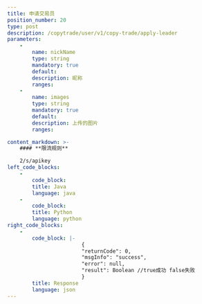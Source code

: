 ```yaml
---
title: 申请交易员
position_number: 20
type: post
description: /copytrade/user/v1/copy-trade/apply-leader
parameters:
    -
        name: nickName
        type: string
        mandatory: true
        default:
        description: 昵称
        ranges:
    -
        name: images
        type: string
        mandatory: true
        default:
        description: 上传的图片
        ranges:

content_markdown: >-
    #### **限流规则**

    2/s/apikey
left_code_blocks:
    -
        code_block:
        title: Java
        language: java
    -
        code_block:
        title: Python
        language: python
right_code_blocks:
    -
        code_block: |-
                        {
                        "returnCode": 0,
                        "msgInfo": "success",
                        "error": null,
                        "result": Boolean //true成功 false失败
                        }
        title: Response
        language: json
---
```

